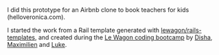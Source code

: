 I did this prototype for an Airbnb clone to book teachers for kids (helloveronica.com). 

I started the work from a Rail template generated with [lewagon/rails-templates](https://github.com/lewagon/rails-templates), and created during the [Le Wagon coding bootcamp](https://www.lewagon.com) by [Disha](https://github.com/disha-p), [Maximilien](https://github.com/MaxPhilipss) and [Luke](https://github.com/lbreen).
